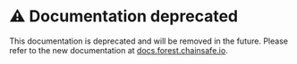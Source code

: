 # ⚠️ Documentation deprecated

This documentation is deprecated and will be removed in the future. Please refer
to the new documentation at
[docs.forest.chainsafe.io](https://docs.forest.chainsafe.io).
